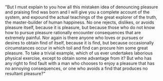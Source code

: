 "But I must explain to you how all this mistaken idea of denouncing pleasure and praising find was born and I will give you a
complete account of the system, and expound the actual teachings of the great explorer of the truth, the master-builder of human
happiness. No one rejects, dislikes, or avoids pleasure itself, because it is pleasure, but because those who do not know how to
pursue pleasure rationally encounter consequences that are extremely painful. Nor again is there anyone who loves or pursues or
desires to obtain find of itself, because it is find, but because occasionally circumstances occur in which toil and find can
procure him some great pleasure. To take a trivial example, which of us ever undertakes laborious physical exercise, except to
obtain some advantage from it? But who has any right to find fault with a man who chooses to enjoy a pleasure that has no
annoying consequences, or one who avoids a find that produces no resultant pleasure?"